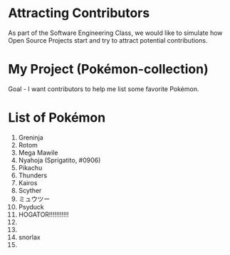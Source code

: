 # Attracting Contributors
As part of the Software Engineering Class, we would like to simulate how Open Source Projects start and try to attract potential contributions.

# My Project (Pokémon-collection)
Goal - I want contributors to help me list some favorite Pokémon.

# List of Pokémon
1. Greninja
2. Rotom
3. Mega Mawile
3. Nyahoja (Sprigatito, #0906)
4. Pikachu
5. Thunders
6. Kairos
7. Scyther
8. ミュウツー
9. Psyduck
10. HOGATOR!!!!!!!!!!!
11. 
12. 
13. snorlax
14. 
